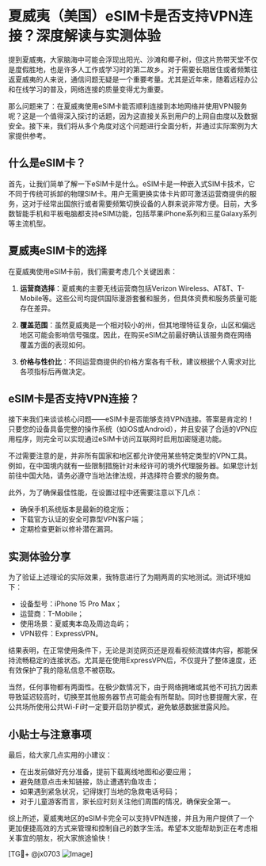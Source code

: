 # 夏威夷（美国）eSIM卡是否支持VPN连接？深度解读与实测体验

提到夏威夷，大家脑海中可能会浮现出阳光、沙滩和椰子树，但这片热带天堂不仅是度假胜地，也是许多人工作或学习时的第二故乡。对于需要长期居住或者频繁往返夏威夷的人来说，通信问题无疑是一个重要考量。尤其是近年来，随着远程办公和在线学习的普及，网络连接的质量变得尤为重要。

那么问题来了：在夏威夷使用eSIM卡能否顺利连接到本地网络并使用VPN服务呢？这是一个值得深入探讨的话题，因为这直接关系到用户的上网自由度以及数据安全。接下来，我们将从多个角度对这个问题进行全面分析，并通过实际案例为大家提供参考。

## 什么是eSIM卡？

首先，让我们简单了解一下eSIM卡是什么。eSIM卡是一种嵌入式SIM卡技术，它不同于传统可拆卸的物理SIM卡。用户无需更换实体卡片即可激活运营商提供的服务，这对于经常出国旅行或者需要频繁切换设备的人群来说非常方便。目前，大多数智能手机和平板电脑都支持eSIM功能，包括苹果iPhone系列和三星Galaxy系列等主流机型。

## 夏威夷eSIM卡的选择

在夏威夷使用eSIM卡前，我们需要考虑几个关键因素：

1. **运营商选择**：夏威夷的主要无线运营商包括Verizon Wireless、AT&T、T-Mobile等。这些公司均提供国际漫游套餐和服务，但具体资费和服务质量可能存在差异。
   
2. **覆盖范围**：虽然夏威夷是一个相对较小的州，但其地理特征复杂，山区和偏远地区可能会影响信号强度。因此，在购买eSIM之前最好确认该服务商在网络覆盖方面的表现如何。

3. **价格与性价比**：不同运营商提供的价格方案各有千秋，建议根据个人需求对比各项指标后再做决定。

## eSIM卡是否支持VPN连接？

接下来我们来谈谈核心问题——eSIM卡是否能够支持VPN连接。答案是肯定的！只要您的设备具备完整的操作系统（如iOS或Android），并且安装了合适的VPN应用程序，则完全可以实现通过eSIM卡访问互联网时启用加密隧道功能。

不过需要注意的是，并非所有国家和地区都允许使用某些特定类型的VPN工具。例如，在中国境内就有一些限制措施针对未经许可的境外代理服务器。如果您计划前往中国大陆，请务必遵守当地法律法规，并选择符合要求的服务商。

此外，为了确保最佳性能，在设置过程中还需要注意以下几点：
- 确保手机系统版本是最新的稳定版；
- 下载官方认证的安全可靠型VPN客户端；
- 定期检查更新以修补潜在漏洞。

## 实测体验分享

为了验证上述理论的实际效果，我特意进行了为期两周的实地测试。测试环境如下：
- 设备型号：iPhone 15 Pro Max；
- 运营商：T-Mobile；
- 使用场景：夏威夷本岛及周边岛屿；
- VPN软件：ExpressVPN。

结果表明，在正常使用条件下，无论是浏览网页还是观看视频流媒体内容，都能保持流畅稳定的连接状态。尤其是在使用ExpressVPN后，不仅提升了整体速度，还有效保护了我的隐私信息不被窃取。

当然，任何事物都有两面性。在极少数情况下，由于网络拥堵或其他不可抗力因素导致延迟较高时，切换至其他服务器节点可能会有所帮助。同时也要提醒大家，在公共场所使用公共Wi-Fi时一定要开启防护模式，避免敏感数据泄露风险。

## 小贴士与注意事项

最后，给大家几点实用的小建议：
- 在出发前做好充分准备，提前下载离线地图和必要应用；
- 避免随意点击未知链接，防止遭遇钓鱼攻击；
- 如果遇到紧急状况，记得拨打当地的急救电话号码；
- 对于儿童游客而言，家长应时刻关注他们周围的情况，确保安全第一。

综上所述，夏威夷地区的eSIM卡完全可以支持VPN连接，并且为用户提供了一个更加便捷高效的方式来管理和控制自己的数字生活。希望本文能帮助到正在考虑相关事宜的朋友，祝大家旅途愉快！

[TG💪+ @jx0703 ![Image](https://github.com/user-attachments/assets/dbca1d08-cadb-493c-b0ec-ad6f7a83f270)]
